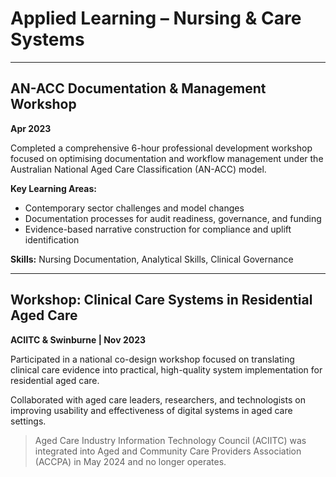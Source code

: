 
# Applied Learning – Nursing & Care Systems

---

## AN-ACC Documentation & Management Workshop  
**Apr 2023**

Completed a comprehensive 6-hour professional development workshop focused on optimising documentation and workflow management under the Australian National Aged Care Classification (AN-ACC) model.

**Key Learning Areas:**
- Contemporary sector challenges and model changes  
- Documentation processes for audit readiness, governance, and funding  
- Evidence-based narrative construction for compliance and uplift identification

**Skills:** Nursing Documentation, Analytical Skills, Clinical Governance

---

## Workshop: Clinical Care Systems in Residential Aged Care  
**ACIITC & Swinburne | Nov 2023**

Participated in a national co-design workshop focused on translating clinical care evidence into practical, high-quality system implementation for residential aged care.

Collaborated with aged care leaders, researchers, and technologists on improving usability and effectiveness of digital systems in aged care settings.

> Aged Care Industry Information Technology Council (ACIITC) was integrated into Aged and Community Care Providers Association (ACCPA) in May 2024 and no longer operates.
